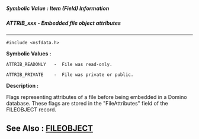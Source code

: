 ##### Symbolic Value : Item (Field) Information
##### ATTRIB_xxx - Embedded file object attributes
---
```
#include <nsfdata.h>
```

**Symbolic Values :**

	ATTRIB_READONLY	  -  File was read-only.

	ATTRIB_PRIVATE	  -  File was private or public.


**Description :**

Flags representing attributes of a file before being embedded in a Domino database.	These flags are stored in the &quot;FileAttributes&quot; field of the FILEOBJECT record.


**See Also :**
[FILEOBJECT](/domino-c-api-docs/reference/Data/FILEOBJECT)
---
